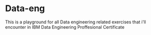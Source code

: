 # Data-eng
This is a playground for all Data engineering related exercises that i'll encounter in IBM Data Engineering Proffesional Certificate
